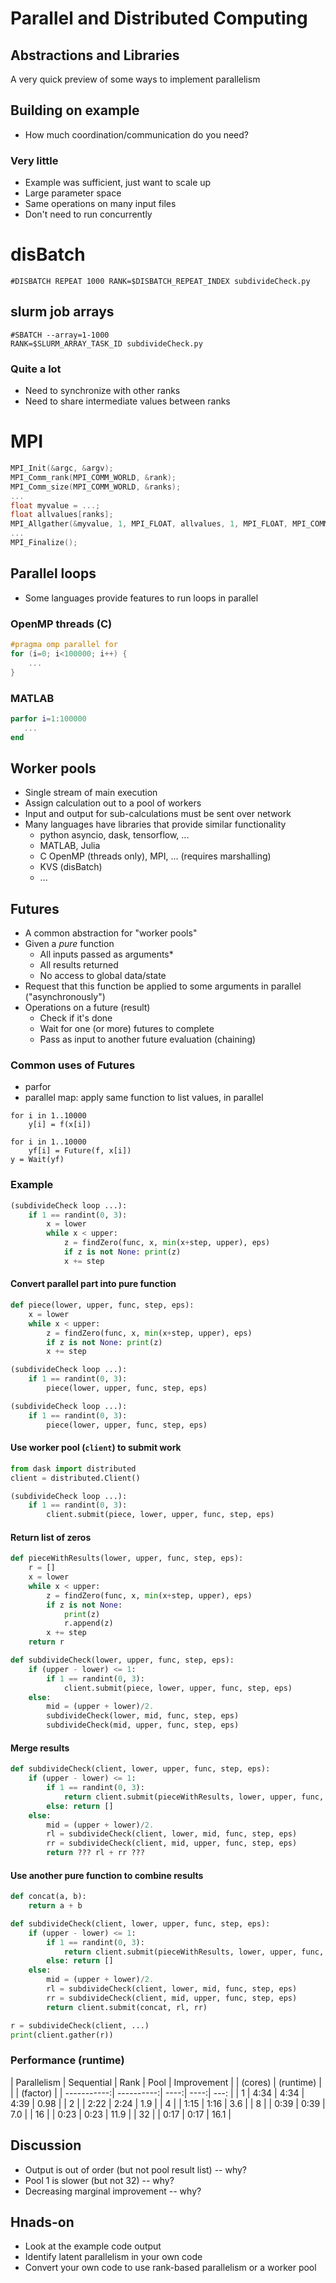 # Parallel and Distributed Computing

## Abstractions and Libraries

A very quick preview of some ways to implement parallelism



## Building on example

* How much coordination/communication do you need?


### Very little

* Example was sufficient, just want to scale up
* Large parameter space
* Same operations on many input files
* Don't need to run concurrently

# disBatch

```
#DISBATCH REPEAT 1000 RANK=$DISBATCH_REPEAT_INDEX subdivideCheck.py
```

## slurm job arrays

```
#SBATCH --array=1-1000
RANK=$SLURM_ARRAY_TASK_ID subdivideCheck.py
```


### Quite a lot

* Need to synchronize with other ranks
* Need to share intermediate values between ranks

# MPI

```C
MPI_Init(&argc, &argv);
MPI_Comm_rank(MPI_COMM_WORLD, &rank);
MPI_Comm_size(MPI_COMM_WORLD, &ranks);
...
float myvalue = ...;
float allvalues[ranks];
MPI_Allgather(&myvalue, 1, MPI_FLOAT, allvalues, 1, MPI_FLOAT, MPI_COMM_WORLD);
...
MPI_Finalize();
```


## Parallel loops

* Some languages provide features to run loops in parallel

### OpenMP threads (C)

```C
#pragma omp parallel for
for (i=0; i<100000; i++) {
    ...
}
```

### MATLAB

```matlab
parfor i=1:100000
   ...
end
```



## Worker pools

* Single stream of main execution
* Assign calculation out to a pool of workers
* Input and output for sub-calculations must be sent over network
* Many languages have libraries that provide similar functionality
   * python asyncio, dask, tensorflow, ...
   * MATLAB, Julia
   * C OpenMP (threads only), MPI, ... (requires marshalling)
   * KVS (disBatch)
   * ...


## Futures

* A common abstraction for "worker pools"
* Given a *pure* function
   * All inputs passed as arguments\*
   * All results returned
   * No access to global data/state
* Request that this function be applied to some arguments in parallel ("asynchronously")
* Operations on a future (result)
   * Check if it's done
   * Wait for one (or more) futures to complete
   * Pass as input to another future evaluation (chaining)


### Common uses of Futures

* parfor
* parallel map: apply same function to list values, in parallel

```
for i in 1..10000
    y[i] = f(x[i])
```

```
for i in 1..10000
    yf[i] = Future(f, x[i])
y = Wait(yf)
```


### Example

```python
(subdivideCheck loop ...):
    if 1 == randint(0, 3):
        x = lower
        while x < upper:
            z = findZero(func, x, min(x+step, upper), eps)
            if z is not None: print(z)
            x += step
```

#### Convert parallel part into pure function

```python
def piece(lower, upper, func, step, eps):
    x = lower
    while x < upper:
        z = findZero(func, x, min(x+step, upper), eps)
        if z is not None: print(z)
        x += step

(subdivideCheck loop ...):
    if 1 == randint(0, 3):
        piece(lower, upper, func, step, eps)
```


```python
(subdivideCheck loop ...):
    if 1 == randint(0, 3):
        piece(lower, upper, func, step, eps)
```

#### Use worker pool (`client`) to submit work

```python
from dask import distributed
client = distributed.Client()

(subdivideCheck loop ...):
    if 1 == randint(0, 3):
        client.submit(piece, lower, upper, func, step, eps)
```


#### Return list of zeros

```python
def pieceWithResults(lower, upper, func, step, eps):
    r = []
    x = lower
    while x < upper:
        z = findZero(func, x, min(x+step, upper), eps)
        if z is not None:
            print(z)
            r.append(z)
        x += step
    return r
```


```python
def subdivideCheck(lower, upper, func, step, eps):
    if (upper - lower) <= 1:
        if 1 == randint(0, 3):
            client.submit(piece, lower, upper, func, step, eps)
    else:
        mid = (upper + lower)/2.
        subdivideCheck(lower, mid, func, step, eps)
        subdivideCheck(mid, upper, func, step, eps)
```

#### Merge results

```python
def subdivideCheck(client, lower, upper, func, step, eps):
    if (upper - lower) <= 1:
        if 1 == randint(0, 3):
            return client.submit(pieceWithResults, lower, upper, func, step, eps)
        else: return []
    else:
        mid = (upper + lower)/2.
        rl = subdivideCheck(client, lower, mid, func, step, eps)
        rr = subdivideCheck(client, mid, upper, func, step, eps)
        return ??? rl + rr ???
```


#### Use another pure function to combine results

```python
def concat(a, b):
    return a + b

def subdivideCheck(client, lower, upper, func, step, eps):
    if (upper - lower) <= 1:
        if 1 == randint(0, 3):
            return client.submit(pieceWithResults, lower, upper, func, step, eps)
        else: return []
    else:
        mid = (upper + lower)/2.
        rl = subdivideCheck(client, lower, mid, func, step, eps)
        rr = subdivideCheck(client, mid, upper, func, step, eps)
        return client.submit(concat, rl, rr)

r = subdivideCheck(client, ...)
print(client.gather(r))
```


### Performance (runtime)

| Parallelism | Sequential | Rank | Pool | Improvement |
| (cores) | (runtime) | | | (factor) |
| -----------:| ----------:| ----:| ----:| ---: |
| 1           |       4:34 | 4:34 | 4:39 | 0.98 |
| 2           |            | 2:22 | 2:24 | 1.9 |
| 4           |            | 1:15 | 1:16 | 3.6 |
| 8           |            | 0:39 | 0:39 | 7.0 |
| 16          |            | 0:23 | 0:23 | 11.9 |
| 32          |            | 0:17 | 0:17 | 16.1 |



## Discussion

* Output is out of order (but not pool result list) -- why?
* Pool 1 is slower (but not 32) -- why?
* Decreasing marginal improvement -- why?

## Hnads-on

* Look at the example code output
* Identify latent parallelism in your own code
* Convert your own code to use rank-based parallelism or a worker pool
